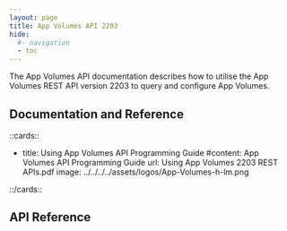 ```yaml
---
layout: page
title: App Volumes API 2203
hide:
  #- navigation
  - toc
---
```


The App Volumes API documentation describes how to utilise the App Volumes REST API version 2203 to query and configure App Volumes.

## Documentation and Reference

::cards::

- title: Using App Volumes API Programming Guide
  #content: App Volumes API Programming Guide
  url: Using App Volumes 2203 REST APIs.pdf
  image: ../../../../assets/logos/App-Volumes-h-lm.png

::/cards::

## API Reference

<swagger-ui src="swagger.json"/>
